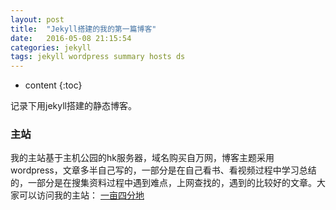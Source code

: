 ```yaml
---
layout: post
title:  "Jekyll搭建的我的第一篇博客"
date:   2016-05-08 21:15:54
categories: jekyll
tags: jekyll wordpress summary hosts ds
---
```


* content
{:toc}

记录下用jekyll搭建的静态博客。





### 主站

我的主站基于主机公园的hk服务器，域名购买自万网，博客主题采用wordpress，文章多半自己写的，一部分是在自己看书、看视频过程中学习总结的，一部分是在搜集资料过程中遇到难点，上网查找的，遇到的比较好的文章。大家可以访问我的主站：
[一亩四分地](http://www.zhangwenbo.net)
